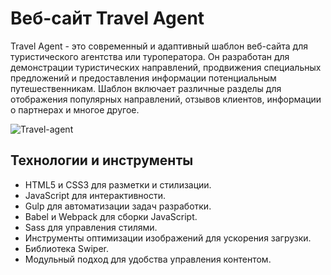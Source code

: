 # Веб-сайт Travel Agent
Travel Agent - это современный и адаптивный шаблон веб-сайта для туристического агентства или туроператора. Он разработан для демонстрации туристических направлений, продвижения специальных предложений и предоставления информации потенциальным путешественникам. Шаблон включает различные разделы для отображения популярных направлений, отзывов клиентов, информации о партнерах и многое другое.

![Travel-agent](https://sun9-66.userapi.com/impg/7WnrWDxeG04zcecVv4sGinmEhSkcf9VZPwmNKw/30wB7e5SBL8.jpg?size=600x397&quality=95&sign=02ac2df962085c00ebccf12aeee45453&type=album)

## Технологии и инструменты

- HTML5 и CSS3 для разметки и стилизации.
- JavaScript для интерактивности.
- Gulp для автоматизации задач разработки.
- Babel и Webpack для сборки JavaScript.
- Sass для управления стилями.
- Инструменты оптимизации изображений для ускорения загрузки.
- Библиотека Swiper.
- Модульный подход для удобства управления контентом.
